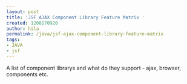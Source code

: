 ```yaml
---
layout: post
title: 'JSF AJAX Component Library Feature Matrix '
created: 1208170920
author: hila
permalink: /java/jsf-ajax-component-library-feature-matrix
tags:
- JAVA
- jsf
---
```

<p><span class="thmr_call" id="thmr_42"><span class="thmr_call" id="thmr_6"><p>A list of component librarys and what do they support - ajax, browser, components etc.</p></span></span></p>
